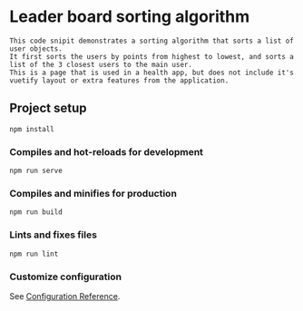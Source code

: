 # Leader board sorting algorithm
```
This code snipit demonstrates a sorting algorithm that sorts a list of user objects. 
It first sorts the users by points from highest to lowest, and sorts a list of the 3 closest users to the main user.
This is a page that is used in a health app, but does not include it's vuetify layout or extra features from the application.
```
## Project setup
```
npm install
```

### Compiles and hot-reloads for development
```
npm run serve
```

### Compiles and minifies for production
```
npm run build
```

### Lints and fixes files
```
npm run lint
```

### Customize configuration
See [Configuration Reference](https://cli.vuejs.org/config/).
